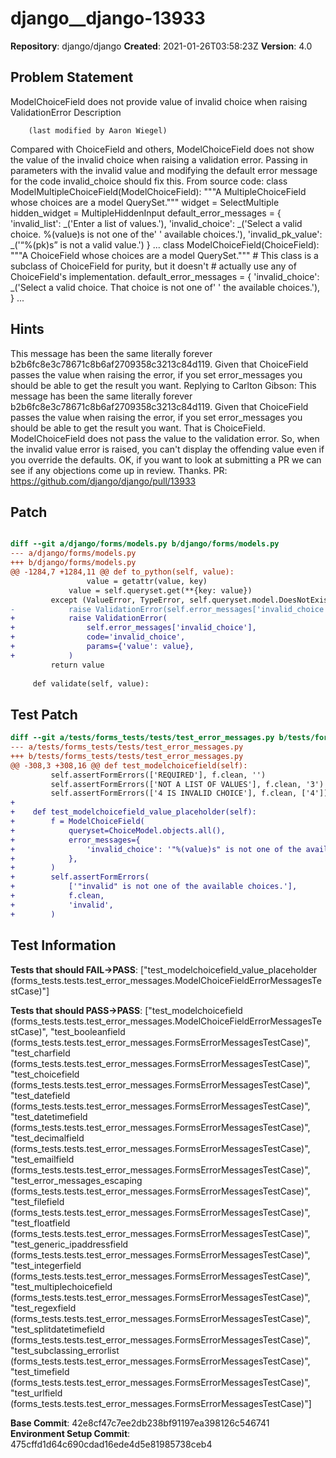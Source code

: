 # django__django-13933

**Repository**: django/django
**Created**: 2021-01-26T03:58:23Z
**Version**: 4.0

## Problem Statement

ModelChoiceField does not provide value of invalid choice when raising ValidationError
Description
	 
		(last modified by Aaron Wiegel)
	 
Compared with ChoiceField and others, ModelChoiceField does not show the value of the invalid choice when raising a validation error. Passing in parameters with the invalid value and modifying the default error message for the code invalid_choice should fix this.
From source code:
class ModelMultipleChoiceField(ModelChoiceField):
	"""A MultipleChoiceField whose choices are a model QuerySet."""
	widget = SelectMultiple
	hidden_widget = MultipleHiddenInput
	default_error_messages = {
		'invalid_list': _('Enter a list of values.'),
		'invalid_choice': _('Select a valid choice. %(value)s is not one of the'
							' available choices.'),
		'invalid_pk_value': _('“%(pk)s” is not a valid value.')
	}
	...
class ModelChoiceField(ChoiceField):
	"""A ChoiceField whose choices are a model QuerySet."""
	# This class is a subclass of ChoiceField for purity, but it doesn't
	# actually use any of ChoiceField's implementation.
	default_error_messages = {
		'invalid_choice': _('Select a valid choice. That choice is not one of'
							' the available choices.'),
	}
	...


## Hints

This message has been the same literally forever b2b6fc8e3c78671c8b6af2709358c3213c84d119. ​Given that ChoiceField passes the value when raising the error, if you set ​error_messages you should be able to get the result you want.
Replying to Carlton Gibson: This message has been the same literally forever b2b6fc8e3c78671c8b6af2709358c3213c84d119. ​Given that ChoiceField passes the value when raising the error, if you set ​error_messages you should be able to get the result you want. That is ChoiceField. ModelChoiceField ​does not pass the value to the validation error. So, when the invalid value error is raised, you can't display the offending value even if you override the defaults.
OK, if you want to look at submitting a PR we can see if any objections come up in review. Thanks.
PR: ​https://github.com/django/django/pull/13933

## Patch

```diff

diff --git a/django/forms/models.py b/django/forms/models.py
--- a/django/forms/models.py
+++ b/django/forms/models.py
@@ -1284,7 +1284,11 @@ def to_python(self, value):
                 value = getattr(value, key)
             value = self.queryset.get(**{key: value})
         except (ValueError, TypeError, self.queryset.model.DoesNotExist):
-            raise ValidationError(self.error_messages['invalid_choice'], code='invalid_choice')
+            raise ValidationError(
+                self.error_messages['invalid_choice'],
+                code='invalid_choice',
+                params={'value': value},
+            )
         return value
 
     def validate(self, value):


```

## Test Patch

```diff
diff --git a/tests/forms_tests/tests/test_error_messages.py b/tests/forms_tests/tests/test_error_messages.py
--- a/tests/forms_tests/tests/test_error_messages.py
+++ b/tests/forms_tests/tests/test_error_messages.py
@@ -308,3 +308,16 @@ def test_modelchoicefield(self):
         self.assertFormErrors(['REQUIRED'], f.clean, '')
         self.assertFormErrors(['NOT A LIST OF VALUES'], f.clean, '3')
         self.assertFormErrors(['4 IS INVALID CHOICE'], f.clean, ['4'])
+
+    def test_modelchoicefield_value_placeholder(self):
+        f = ModelChoiceField(
+            queryset=ChoiceModel.objects.all(),
+            error_messages={
+                'invalid_choice': '"%(value)s" is not one of the available choices.',
+            },
+        )
+        self.assertFormErrors(
+            ['"invalid" is not one of the available choices.'],
+            f.clean,
+            'invalid',
+        )

```

## Test Information

**Tests that should FAIL→PASS**: ["test_modelchoicefield_value_placeholder (forms_tests.tests.test_error_messages.ModelChoiceFieldErrorMessagesTestCase)"]

**Tests that should PASS→PASS**: ["test_modelchoicefield (forms_tests.tests.test_error_messages.ModelChoiceFieldErrorMessagesTestCase)", "test_booleanfield (forms_tests.tests.test_error_messages.FormsErrorMessagesTestCase)", "test_charfield (forms_tests.tests.test_error_messages.FormsErrorMessagesTestCase)", "test_choicefield (forms_tests.tests.test_error_messages.FormsErrorMessagesTestCase)", "test_datefield (forms_tests.tests.test_error_messages.FormsErrorMessagesTestCase)", "test_datetimefield (forms_tests.tests.test_error_messages.FormsErrorMessagesTestCase)", "test_decimalfield (forms_tests.tests.test_error_messages.FormsErrorMessagesTestCase)", "test_emailfield (forms_tests.tests.test_error_messages.FormsErrorMessagesTestCase)", "test_error_messages_escaping (forms_tests.tests.test_error_messages.FormsErrorMessagesTestCase)", "test_filefield (forms_tests.tests.test_error_messages.FormsErrorMessagesTestCase)", "test_floatfield (forms_tests.tests.test_error_messages.FormsErrorMessagesTestCase)", "test_generic_ipaddressfield (forms_tests.tests.test_error_messages.FormsErrorMessagesTestCase)", "test_integerfield (forms_tests.tests.test_error_messages.FormsErrorMessagesTestCase)", "test_multiplechoicefield (forms_tests.tests.test_error_messages.FormsErrorMessagesTestCase)", "test_regexfield (forms_tests.tests.test_error_messages.FormsErrorMessagesTestCase)", "test_splitdatetimefield (forms_tests.tests.test_error_messages.FormsErrorMessagesTestCase)", "test_subclassing_errorlist (forms_tests.tests.test_error_messages.FormsErrorMessagesTestCase)", "test_timefield (forms_tests.tests.test_error_messages.FormsErrorMessagesTestCase)", "test_urlfield (forms_tests.tests.test_error_messages.FormsErrorMessagesTestCase)"]

**Base Commit**: 42e8cf47c7ee2db238bf91197ea398126c546741
**Environment Setup Commit**: 475cffd1d64c690cdad16ede4d5e81985738ceb4
